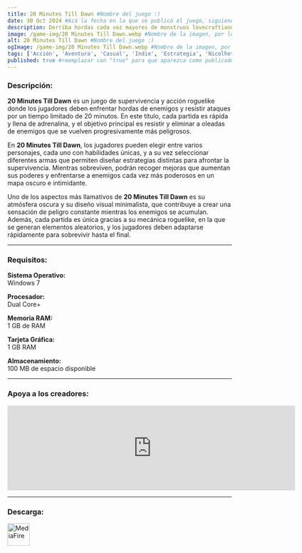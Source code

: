 ```yaml
---
title: 20 Minutes Till Dawn #Nombre del juego :)
date: 30 Oct 2024 #Acá la fecha en la que se publicó el juego, siguiendo este formato: Dia "30", Mes "Oct", Año "2024" = como debe quedar: 30 Oct 2024
description: Derriba hordas cada vez mayores de monstruos lovecraftianos para sobrevivir a la noche. Elije entre una variedad de mejoras para crear builds poderosas e innovadoras. Desbloquea una diversa selección de personajes y armas con poderes únicos. #Acá una mini descripción del juego
image: /game-img/20 Minutes Till Dawn.webp #Nombre de la imagen, por lo general es exactamente el mismo nombre que el juego excluyendo lo ":" (Dos puntos)
alt: 20 Minutes Till Dawn #Nombre del juego :)
ogImage: /game-img/20 Minutes Till Dawn.webp #Nombre de la imagen, por lo general es exactamente el mismo nombre que el juego excluyendo lo ":" (Dos puntos)
tags: ['Acción', 'Aventura', 'Casual', 'Indie', 'Estrategia', 'Nicolhetti'] #Acá la categoría o categorías del juego, si es más de una se coloca en este formato: ['Categoría1', 'Categoría2']
published: true #reemplazar con "true" para que aparezca como publicado
---
```


<!--En VSCode seleccionando una palabra, por ejemplo: "20 Minutes Till Dawn" y apretando Ctrl+F2 se seleccionan todas las palabras iguales-->

### Descripción:
**20 Minutes Till Dawn** es un juego de supervivencia y acción roguelike donde los jugadores deben enfrentar hordas de enemigos y resistir ataques por un tiempo limitado de 20 minutos. En este título, cada partida es rápida y llena de adrenalina, y el objetivo principal es resistir y eliminar a oleadas de enemigos que se vuelven progresivamente más peligrosos. 

En **20 Minutes Till Dawn**, los jugadores pueden elegir entre varios personajes, cada uno con habilidades únicas, y a su vez seleccionar diferentes armas que permiten diseñar estrategias distintas para afrontar la supervivencia. Mientras sobreviven, podrán recoger mejoras que aumentan sus poderes y enfrentarse a enemigos cada vez más poderosos en un mapa oscuro e intimidante. 

Uno de los aspectos más llamativos de **20 Minutes Till Dawn** es su atmósfera oscura y su diseño visual minimalista, que contribuye a crear una sensación de peligro constante mientras los enemigos se acumulan. Además, cada partida es única gracias a su mecánica roguelike, en la que se generan elementos aleatorios, y los jugadores deben adaptarse rápidamente para sobrevivir hasta el final.
<!--Prompt para Chat-GPT: Hazme una descripción para el juego "20 Minutes Till Dawn" y cada que menciones "20 Minutes Till Dawn" ponlo en negrita -->

---

### Requisitos:
**Sistema Operativo:**  
Windows 7

**Procesador:**  
Dual Core+

**Memoria RAM:**  
1 GB de RAM

**Tarjeta Gráfica:**  
1 GB RAM

**Almacenamiento:**  
100 MB de espacio disponible

<!--Si falta o sobra un requisito se quita o se agrega manteniendo el mismo formato-->

---

### Apoya a los creadores:
<iframe src="https://store.steampowered.com/widget/1966900/" frameborder="0" width="646" height="190" style="background-color: transparent;"></iframe>

<!--Reemplazar los numeros (AppID) del juego (en este caso 1966900) por el numero (AppID) correspondiente con el juego a publicar-->
<!--El AppID se encuentra en la URL del Juego en Steam-->

---

### Descarga:

[<img src="https://gist.github.com/cxmeel/0dbc95191f239b631c3874f4ccf114e2/raw/download.svg" alt="MediaFire" height="50" />](https://www.mediafire.com/file/dcg2kr6xf03ndnj/20_Minutes_Till_Dawn.zip/file)

<!-- # se debe reemplazar por el link de descarga-->

<!--MediaFire se debe reemplazar por el servicio donde está subido el juego-->